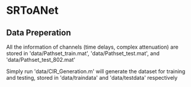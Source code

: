 # SRToANet


## Data Preperation

All the information of channels (time delays, complex attenuation) are stored in 'data/Pathset_train.mat', 'data/Pathset_test.mat', and 'data/Pathset_test_802.mat'

Simply run 'data/CIR_Generation.m' will generate the dataset for training and testing, stored in 'data/traindata' and 'data/testdata' respectively

